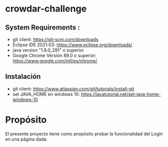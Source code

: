 # crowdar-challenge

## System Requirements : 
+ git client: https://git-scm.com/downloads
+ Eclipse IDE 2021‑03: https://www.eclipse.org/downloads/
+ java version "1.8.0_281" o superior
+ Google Chrome Versión 89.0 o superior: https://www.google.com/intl/es/chrome/

## Instalación
+ git client: https://www.atlassian.com/git/tutorials/install-git
+ set JAVA_HOME en windows 10: https://javatutorial.net/set-java-home-windows-10

# Propósito
El presente proyecto tiene como propósito probar la funcionalidad
del Login en una página dada.